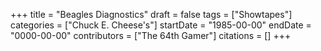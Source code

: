 +++
title = "Beagles Diagnostics"
draft = false
tags = ["Showtapes"]
categories = ["Chuck E. Cheese's"]
startDate = "1985-00-00"
endDate = "0000-00-00"
contributors = ["The 64th Gamer"]
citations = []
+++
